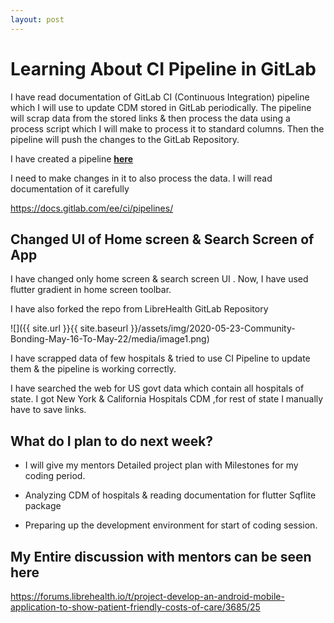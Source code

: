 ```yaml
---
layout: post
---
```

# Learning About CI Pipeline in GitLab

I have read documentation of GitLab CI (Continuous Integration) pipeline which I will use to update CDM stored in GitLab periodically. The pipeline will scrap data from the stored links & then process the data using a process script which I will make to process it to standard columns. Then the pipeline will push the changes to the GitLab Repository.

I have created a pipeline [**here**](https://gitlab.com/Darshpreet2000/scraphospitalcdm/-/blob/master/.gitlab-ci.yml)

I need to make changes in it to also process the data. I will read documentation of it carefully

<https://docs.gitlab.com/ee/ci/pipelines/>

## Changed UI of Home screen & Search Screen of App

I have changed only home screen & search screen UI . Now, I have used flutter gradient in home screen toolbar.

I have also forked the repo from LibreHealth GitLab Repository

![]({{ site.url }}{{ site.baseurl }}/assets/img/2020-05-23-Community-Bonding-May-16-To-May-22/media/image1.png)

I have scrapped data of few hospitals & tried to use CI Pipeline to update them & the pipeline is working correctly.

I have searched the web for US govt data which contain all hospitals of state. I got New York & California Hospitals CDM ,for rest of state I manually have to save links.

## **What do I plan to do next week?**

  - I will give my mentors Detailed project plan with Milestones for my coding period.

  - Analyzing CDM of hospitals & reading documentation for flutter Sqflite package

  - Preparing up the development environment for start of coding session.

## My Entire discussion with mentors can be seen here

<https://forums.librehealth.io/t/project-develop-an-android-mobile-application-to-show-patient-friendly-costs-of-care/3685/25>

